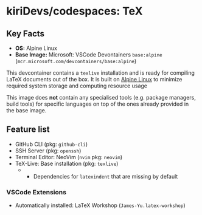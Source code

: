 # kiriDevs/codespaces: TeX

## Key Facts

- **OS:** Alpine Linux
- **Base Image:** Microsoft: VSCode Devontainers `base:alpine`
(`mcr.microsoft.com/devcontainers/base:alpine`)

This devcontainer contains a `texlive` installation and is ready for compiling LaTeX documents out of the box.
It is built on [Alpine Linux](https://alpinelinux.org) to minimize required system storage and computing resource usage

This image does **not** contain any specialised tools (e.g. package managers, build tools) for specific languages on top of the ones already provided in the base image.

## Feature list

- GitHub CLI (pkg: `github-cli`)
- SSH Server (pkg: `openssh`)
- Terminal Editor: NeoVim (`nvim` pkg: `neovim`)
- TeX-Live: Base installation (pkg: `texlive`)
  - + Dependencies for `latexindent` that are missing by default

### VSCode Extensions

- Automatically installed: LaTeX Workshop (`James-Yu.latex-workshop`)
